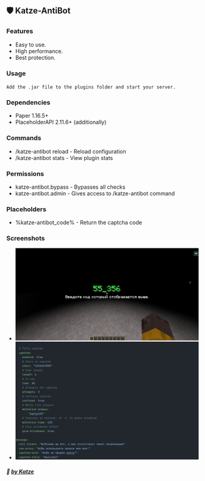 ## 🛡️ Katze-AntiBot 
### Features

- Easy to use.
- High performance.
- Best protection.

### Usage
`Add the .jar file to the plugins folder and start your server.`

### Dependencies
- Paper 1.16.5+
- PlaceholderAPI 2.11.6+ (additionally)

### Commands
- /katze-antibot reload - Reload configuration
- /katze-antibot stats - View plugin stats
### Permissions
- katze-antibot.bypass - Bypasses all checks
- katze-antibot.admin - Gives access to /katze-antibot command

### Placeholders
- %katze-antibot_code% - Return the captcha code
### Screenshots
- ![Captcha](images/captcha.png)
- ![Config](images/config.png)

##### :ghost: [by Katze](https://github.com/katze225 "by Katze")
